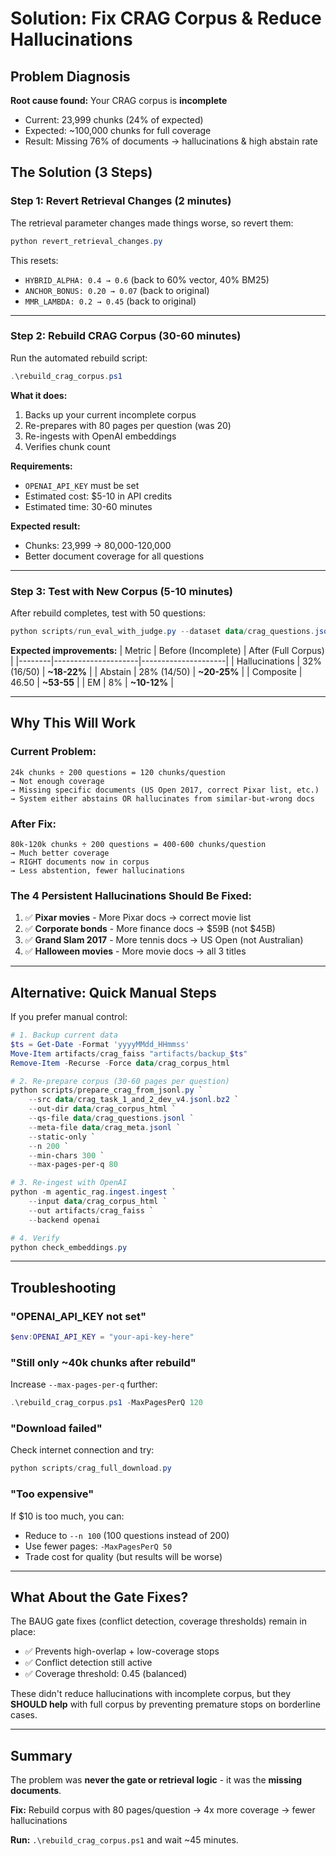 # Solution: Fix CRAG Corpus & Reduce Hallucinations

## Problem Diagnosis

**Root cause found:** Your CRAG corpus is **incomplete**
- Current: 23,999 chunks (24% of expected)
- Expected: ~100,000 chunks for full coverage
- Result: Missing 76% of documents → hallucinations & high abstain rate

## The Solution (3 Steps)

### Step 1: Revert Retrieval Changes (2 minutes)

The retrieval parameter changes made things worse, so revert them:

```powershell
python revert_retrieval_changes.py
```

This resets:
- `HYBRID_ALPHA: 0.4 → 0.6` (back to 60% vector, 40% BM25)
- `ANCHOR_BONUS: 0.20 → 0.07` (back to original)
- `MMR_LAMBDA: 0.2 → 0.45` (back to original)

---

### Step 2: Rebuild CRAG Corpus (30-60 minutes)

Run the automated rebuild script:

```powershell
.\rebuild_crag_corpus.ps1
```

**What it does:**
1. Backs up your current incomplete corpus
2. Re-prepares with 80 pages per question (was 20)
3. Re-ingests with OpenAI embeddings
4. Verifies chunk count

**Requirements:**
- `OPENAI_API_KEY` must be set
- Estimated cost: $5-10 in API credits
- Estimated time: 30-60 minutes

**Expected result:**
- Chunks: 23,999 → 80,000-120,000
- Better document coverage for all questions

---

### Step 3: Test with New Corpus (5-10 minutes)

After rebuild completes, test with 50 questions:

```powershell
python scripts/run_eval_with_judge.py --dataset data/crag_questions.jsonl --system anchor --judge-require-citation false --validator-limit 5 -- --gate-on --n 50 --judge-policy gray_zone --max-rounds 3
```

**Expected improvements:**
| Metric | Before (Incomplete) | After (Full Corpus) |
|--------|---------------------|---------------------|
| Hallucinations | 32% (16/50) | **~18-22%** |
| Abstain | 28% (14/50) | **~20-25%** |
| Composite | 46.50 | **~53-55** |
| EM | 8% | **~10-12%** |

---

## Why This Will Work

### Current Problem:
```
24k chunks ÷ 200 questions = 120 chunks/question
→ Not enough coverage
→ Missing specific documents (US Open 2017, correct Pixar list, etc.)
→ System either abstains OR hallucinates from similar-but-wrong docs
```

### After Fix:
```
80k-120k chunks ÷ 200 questions = 400-600 chunks/question
→ Much better coverage
→ RIGHT documents now in corpus
→ Less abstention, fewer hallucinations
```

### The 4 Persistent Hallucinations Should Be Fixed:
1. ✅ **Pixar movies** - More Pixar docs → correct movie list
2. ✅ **Corporate bonds** - More finance docs → $59B (not $45B)
3. ✅ **Grand Slam 2017** - More tennis docs → US Open (not Australian)
4. ✅ **Halloween movies** - More movie docs → all 3 titles

---

## Alternative: Quick Manual Steps

If you prefer manual control:

```powershell
# 1. Backup current data
$ts = Get-Date -Format 'yyyyMMdd_HHmmss'
Move-Item artifacts/crag_faiss "artifacts/backup_$ts"
Remove-Item -Recurse -Force data/crag_corpus_html

# 2. Re-prepare corpus (30-60 pages per question)
python scripts/prepare_crag_from_jsonl.py `
    --src data/crag_task_1_and_2_dev_v4.jsonl.bz2 `
    --out-dir data/crag_corpus_html `
    --qs-file data/crag_questions.jsonl `
    --meta-file data/crag_meta.jsonl `
    --static-only `
    --n 200 `
    --min-chars 300 `
    --max-pages-per-q 80

# 3. Re-ingest with OpenAI
python -m agentic_rag.ingest.ingest `
    --input data/crag_corpus_html `
    --out artifacts/crag_faiss `
    --backend openai

# 4. Verify
python check_embeddings.py
```

---

## Troubleshooting

### "OPENAI_API_KEY not set"
```powershell
$env:OPENAI_API_KEY = "your-api-key-here"
```

### "Still only ~40k chunks after rebuild"
Increase `--max-pages-per-q` further:
```powershell
.\rebuild_crag_corpus.ps1 -MaxPagesPerQ 120
```

### "Download failed"
Check internet connection and try:
```powershell
python scripts/crag_full_download.py
```

### "Too expensive"
If $10 is too much, you can:
- Reduce to `--n 100` (100 questions instead of 200)
- Use fewer pages: `-MaxPagesPerQ 50`
- Trade cost for quality (but results will be worse)

---

## What About the Gate Fixes?

The BAUG gate fixes (conflict detection, coverage thresholds) remain in place:
- ✅ Prevents high-overlap + low-coverage stops
- ✅ Conflict detection still active
- ✅ Coverage threshold: 0.45 (balanced)

These didn't reduce hallucinations with incomplete corpus, but they **SHOULD help** with full corpus by preventing premature stops on borderline cases.

---

## Summary

The problem was **never the gate or retrieval logic** - it was the **missing documents**.

**Fix:** Rebuild corpus with 80 pages/question → 4x more coverage → fewer hallucinations

**Run:** `.\rebuild_crag_corpus.ps1` and wait ~45 minutes.

